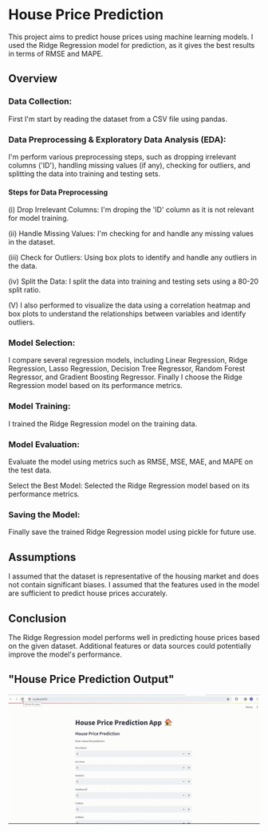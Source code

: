# House Price Prediction
This project aims to predict house prices using machine learning models. I used the Ridge Regression model for prediction, as it gives the best results in terms of RMSE and MAPE.

##  Overview
### Data Collection: 
First I'm start by reading the dataset from a CSV file using pandas.

### Data Preprocessing & Exploratory Data Analysis (EDA):
I'm perform various preprocessing steps, such as dropping irrelevant columns ('ID'), handling missing values (if any), checking for outliers, and splitting the data into training and testing sets.
#### Steps for Data Preprocessing
(i) Drop Irrelevant Columns: I'm droping the 'ID' column as it is not relevant for model training.

(ii) Handle Missing Values: I'm checking for and handle any missing values in the dataset.

(iii) Check for Outliers: Using box plots to identify and handle any outliers in the data.

(iv) Split the Data: I split the data into training and testing sets using a 80-20 split ratio.

(V)  I also performed to visualize the data using a correlation heatmap and box plots to understand the relationships between variables and identify outliers.

### Model Selection: 
I compare several regression models, including Linear Regression, Ridge Regression, Lasso Regression, Decision Tree Regressor, Random Forest Regressor, and Gradient Boosting Regressor. Finally I choose the Ridge Regression model based on its performance metrics.

### Model Training: 
I trained the Ridge Regression model on the training data.

### Model Evaluation: 
Evaluate the model using metrics such as RMSE, MSE, MAE, and MAPE on the test data.

Select the Best Model: Selected the Ridge Regression model based on its performance metrics.

### Saving the Model: 
Finally save the trained Ridge Regression model using pickle for future use.

## Assumptions
I assumed that the dataset is representative of the housing market and does not contain significant biases.
I assumed that the features used in the model are sufficient to predict house prices accurately.

## Conclusion
The Ridge Regression model performs well in predicting house prices based on the given dataset. Additional features or data sources could potentially improve the model's performance.

## "House Price Prediction Output"


![Image Alt text](/kanerika_Assign_results.gif)
